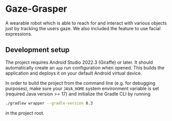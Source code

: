 # Gaze-Grasper

A wearable robot which is able to reach for and interact with various objects just by tracking the users gaze. We also included the feature to use facial expressions.

## Development setup

The project requires Android Studio 2022.3 (Giraffe) or later. It should automatically create an `app` run configuration when opened. This builds the application and deploys it on your default Android virtual device.

In order to build the project from the command line (e.g. for debugging purposes), make sure your `JAVA_HOME` system environment variable is set (required Java version >= 17) and initialize the Gradle CLI by running

```bash
./gradlew wrapper --gradle-version 8.3
```

in the project root.
